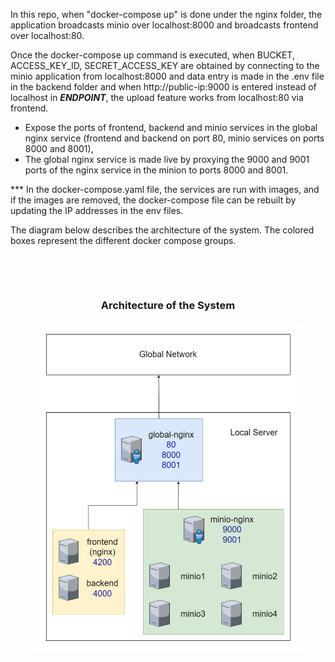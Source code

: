 

In this repo, when "docker-compose up" is done under the nginx folder, the application broadcasts minio over localhost:8000 and broadcasts frontend over localhost:80.

Once the docker-compose up command is executed, when BUCKET, ACCESS_KEY_ID, SECRET_ACCESS_KEY are obtained by connecting to the minio application from localhost:8000 and data entry is made in the .env file in the backend folder and when http://public-ip:9000 is entered instead of localhost in ***ENDPOINT***, the upload feature works from localhost:80 via frontend. 

- Expose the ports of frontend, backend and minio services in the global nginx service (frontend and backend on port 80, minio services on ports 8000 and 8001),
- The global nginx service is made live by proxying the 9000 and 9001 ports of the nginx service in the minion to ports 8000 and 8001.

*** In the docker-compose.yaml file, the services are run with images, and if the images are removed, the docker-compose file can be rebuilt by updating the 
IP addresses in the env files.

The diagram below describes the architecture of the system. The colored boxes represent the different docker compose groups.

<br></br>
<div style="display: flex; align-items: center; justify-content:center; flex-direction: column">
  <h3>Architecture of the System</h3>
  <img src="architecture.png" alt="Architecture" style="width:431px;"/>
</div>
